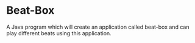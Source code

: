 # Beat-Box

A Java program which will create an application called beat-box and can play different beats using this application.
